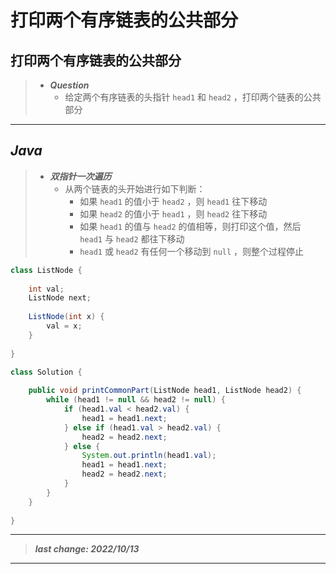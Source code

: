 # 打印两个有序链表的公共部分

## 打印两个有序链表的公共部分

> - ***Question***
>   - 给定两个有序链表的头指针 `head1` 和 `head2` ，打印两个链表的公共部分

---

## *Java*

> - ***双指针一次遍历***
>   - 从两个链表的头开始进行如下判断：
>     - 如果 `head1` 的值小于 `head2` ，则 `head1` 往下移动
>     - 如果 `head2` 的值小于 `head1` ，则 `head2` 往下移动
>     - 如果 `head1` 的值与 `head2` 的值相等，则打印这个值，然后 `head1` 与 `head2` 都往下移动
>     - `head1` 或 `head2` 有任何一个移动到 `null` ，则整个过程停止

```java
class ListNode {
    
    int val;
    ListNode next;
    
    ListNode(int x) {
        val = x;
    }
    
}

class Solution {
    
    public void printCommonPart(ListNode head1, ListNode head2) {
        while (head1 != null && head2 != null) {
            if (head1.val < head2.val) {
                head1 = head1.next;
            } else if (head1.val > head2.val) {
                head2 = head2.next;
            } else {
                System.out.println(head1.val);
                head1 = head1.next;
                head2 = head2.next;
            }
        }
    }
    
}
```

---

> ***last change: 2022/10/13***

---
